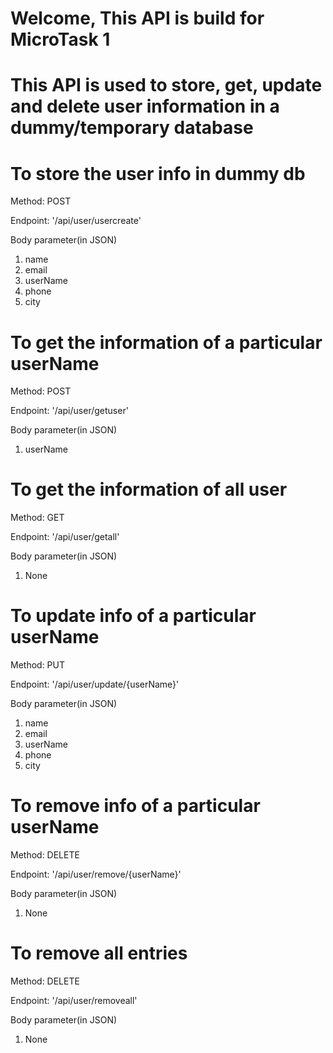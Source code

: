 
# Welcome, This API is build for MicroTask 1

# This API is used to store, get, update and delete user information in a dummy/temporary database

# To store the user info in dummy db

Method: POST

Endpoint: '/api/user/usercreate'

Body parameter(in JSON)
1. name
2. email
3. userName
4. phone
5. city

# To get the information of a particular userName

Method: POST

Endpoint: '/api/user/getuser'

Body parameter(in JSON)
1. userName

# To get the information of all user

Method: GET

Endpoint: '/api/user/getall'

Body parameter(in JSON)
1. None

# To update info of a particular userName

Method: PUT

Endpoint: '/api/user/update/{userName}'

Body parameter(in JSON)
1. name
2. email
3. userName
4. phone
5. city

# To remove info of a particular userName

Method: DELETE

Endpoint: '/api/user/remove/{userName}'

Body parameter(in JSON)
1. None

# To remove all entries

Method: DELETE

Endpoint: '/api/user/removeall'

Body parameter(in JSON)
1. None
